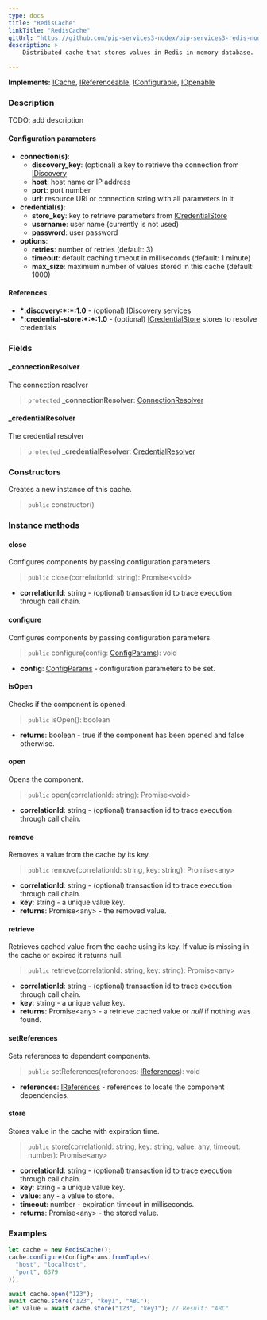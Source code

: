 ```yaml
---
type: docs
title: "RedisCache"
linkTitle: "RedisCache"
gitUrl: "https://github.com/pip-services3-nodex/pip-services3-redis-nodex"
description: >
    Distributed cache that stores values in Redis in-memory database.

---
```


**Implements:** [ICache](../../../components/cache/icache), [IReferenceable](../../../commons/refer/ireferenceable), [IConfigurable](../../../commons/config/iconfigurable), [IOpenable](../../../commons/run/iopenable)

### Description

TODO: add description

#### Configuration parameters

- **connection(s)**:           
    - **discovery_key**: (optional) a key to retrieve the connection from [IDiscovery](../../../components/connect/idiscovery)
    - **host**: host name or IP address
    - **port**: port number
    - **uri**: resource URI or connection string with all parameters in it
- **credential(s)**:
    - **store_key**: key to retrieve parameters from [ICredentialStore](../../../components/auth/icredential_store)
    - **username**: user name (currently is not used)
    - **password**: user password
- **options**:
    - **retries**: number of retries (default: 3)
    - **timeout**: default caching timeout in milliseconds (default: 1 minute)
    - **max_size**: maximum number of values stored in this cache (default: 1000)     


#### References
- **\*:discovery:\*:\*:1.0** - (optional) [IDiscovery](../../../components/connect/idiscovery) services
- **\*:credential-store:\*:\*:1.0** - (optional) [ICredentialStore](../../../components/auth/icredential_store) stores to resolve credentials


### Fields

<span class="hide-title-link">

#### _connectionResolver
The connection resolver
> `protected` **_connectionResolver**: [ConnectionResolver](../../../components/connect/connection_resolver) 

#### _credentialResolver
The credential resolver
> `protected` **_credentialResolver**: [CredentialResolver](../../../components/auth/credential_resolver) 

</span>

### Constructors
Creates a new instance of this cache.

> `public` constructor()

### Instance methods

#### close
Configures components by passing configuration parameters.

> `public` close(correlationId: string): Promise\<void\>

- **correlationId**: string - (optional) transaction id to trace execution through call chain.


#### configure
Configures components by passing configuration parameters.

> `public` configure(config: [ConfigParams](../../../commons/config/config_params)): void

- **config**: [ConfigParams](../../../commons/config/config_params) - configuration parameters to be set.


#### isOpen
Checks if the component is opened.

> `public` isOpen(): boolean

- **returns**: boolean - true if the component has been opened and false otherwise.

#### open
Opens the component.

> `public` open(correlationId: string): Promise\<void\>

- **correlationId**: string - (optional) transaction id to trace execution through call chain.

#### remove
Removes a value from the cache by its key.

> `public` remove(correlationId: string, key: string): Promise\<any\>

- **correlationId**: string - (optional) transaction id to trace execution through call chain.
- **key**: string - a unique value key.
- **returns**: Promise\<any\> - the removed value.

#### retrieve
Retrieves cached value from the cache using its key.
If value is missing in the cache or expired it returns null.

> `public` retrieve(correlationId: string, key: string): Promise\<any\>

- **correlationId**: string - (optional) transaction id to trace execution through call chain.
- **key**: string - a unique value key.
- **returns**: Promise\<any\> - a retrieve cached value or *null* if nothing was found.

#### setReferences
Sets references to dependent components.

> `public` setReferences(references: [IReferences](../../../commons/refer/ireferences)): void

- **references**: [IReferences](../../../commons/refer/ireferences) - references to locate the component dependencies.


#### store
Stores value in the cache with expiration time.

> `public` store(correlationId: string, key: string, value: any, timeout: number): Promise\<any\>

- **correlationId**: string - (optional) transaction id to trace execution through call chain.
- **key**: string - a unique value key.
- **value**: any - a value to store.
- **timeout**: number - expiration timeout in milliseconds.
- **returns**: Promise\<any\> - the stored value.


### Examples
```typescript
let cache = new RedisCache();
cache.configure(ConfigParams.fromTuples(
  "host", "localhost",
  "port", 6379
));

await cache.open("123");
await cache.store("123", "key1", "ABC");
let value = await cache.store("123", "key1"); // Result: "ABC"

```